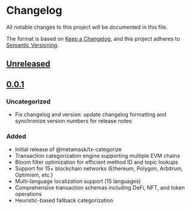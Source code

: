 # Changelog

All notable changes to this project will be documented in this file.

The format is based on [Keep a Changelog](https://keepachangelog.com/en/1.0.0/),
and this project adheres to [Semantic Versioning](https://semver.org/spec/v2.0.0.html).

## [Unreleased]

## [0.0.1]

### Uncategorized

- Fix changelog and version: update changelog formatting and synchronize version numbers for release notes

### Added

- Initial release of @metamask/tx-categorize
- Transaction categorization engine supporting multiple EVM chains
- Bloom filter optimization for efficient method ID and topic lookups
- Support for 15+ blockchain networks (Ethereum, Polygon, Arbitrum, Optimism, etc.)
- Multi-language localization support (15 languages)
- Comprehensive transaction schemas including DeFi, NFT, and token operations
- Heuristic-based fallback categorization

[Unreleased]: https://github.com/MetaMask/tx-categorize/compare/v0.0.1...HEAD
[0.0.1]: https://github.com/MetaMask/tx-categorize/releases/tag/v0.0.1
